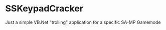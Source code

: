 SSKeypadCracker
===============

Just a simple VB.Net "trolling" application for a specific SA-MP Gamemode
